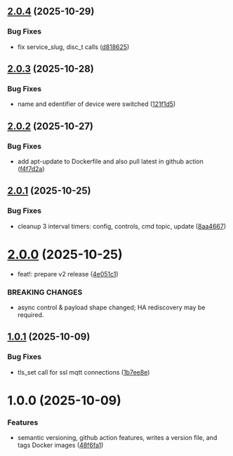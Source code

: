 ## [2.0.4](https://github.com/weirdtangent/blink2mqtt/compare/v2.0.3...v2.0.4) (2025-10-29)


### Bug Fixes

* fix service_slug, disc_t calls ([d818625](https://github.com/weirdtangent/blink2mqtt/commit/d81862521005919a9109cbc74e1d6f306c3826ea))

## [2.0.3](https://github.com/weirdtangent/blink2mqtt/compare/v2.0.2...v2.0.3) (2025-10-28)


### Bug Fixes

* name and edentifier of device were switched ([121f1d5](https://github.com/weirdtangent/blink2mqtt/commit/121f1d54f8061761d022151d53d73e8dcffbe427))

## [2.0.2](https://github.com/weirdtangent/blink2mqtt/compare/v2.0.1...v2.0.2) (2025-10-27)


### Bug Fixes

* add apt-update to Dockerfile and also pull latest in github action ([f4f7d2a](https://github.com/weirdtangent/blink2mqtt/commit/f4f7d2a3cf6c86c5eff4c2df66b7a71b8702756a))

## [2.0.1](https://github.com/weirdtangent/blink2mqtt/compare/v2.0.0...v2.0.1) (2025-10-25)


### Bug Fixes

* cleanup 3 interval timers: config, controls, cmd topic, update ([8aa4667](https://github.com/weirdtangent/blink2mqtt/commit/8aa4667533e21d7b4da6ee20d8ef9e57243b7be3))

# [2.0.0](https://github.com/weirdtangent/blink2mqtt/compare/v1.0.1...v2.0.0) (2025-10-25)


* feat!: prepare v2 release ([4e051c1](https://github.com/weirdtangent/blink2mqtt/commit/4e051c1929456b79faf2cf222bdb37ca9b6f7352))


### BREAKING CHANGES

* async control & payload shape changed; HA rediscovery may be required.

## [1.0.1](https://github.com/weirdtangent/blink2mqtt/compare/v1.0.0...v1.0.1) (2025-10-09)


### Bug Fixes

* tls_set call for ssl mqtt connections ([1b7ee8e](https://github.com/weirdtangent/blink2mqtt/commit/1b7ee8e5a72c8e506cd1940f57fddb7f1baeab5c))

# 1.0.0 (2025-10-09)


### Features

* semantic versioning, github action features, writes a version file, and tags Docker images ([48f6fa1](https://github.com/weirdtangent/blink2mqtt/commit/48f6fa1c8c429bf7c1cbb3d4466a9db221c53e20))
